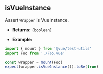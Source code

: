 ## isVueInstance

Assert `Wrapper` is Vue instance.

- **Returns:** `{boolean}`

- **Example:**

```js
import { mount } from '@vue/test-utils'
import Foo from './Foo.vue'

const wrapper = mount(Foo)
expect(wrapper.isVueInstance()).toBe(true)
```
